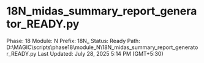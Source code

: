 # 18N_midas_summary_report_generator_READY.py

Phase: 18
Module: N
Prefix: 18N_
Status: Ready
Path: D:\MAGIC\scripts\phase18\module_N\18N_midas_summary_report_generator_READY.py
Last Updated: July 28, 2025 5:14 PM (GMT+5:30)